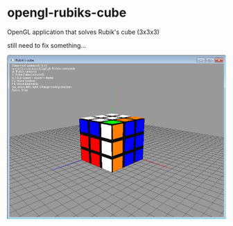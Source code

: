 # opengl-rubiks-cube
OpenGL application that solves Rubik's cube (3x3x3)

still need to fix something...


![Screenshot](https://raw.githubusercontent.com/akos-sereg/opengl-rubiks-cube/master/Docs/screenshot.png "Screenshot")
